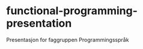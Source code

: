 functional-programming-presentation
===================================

Presentasjon for faggruppen Programmingsspråk